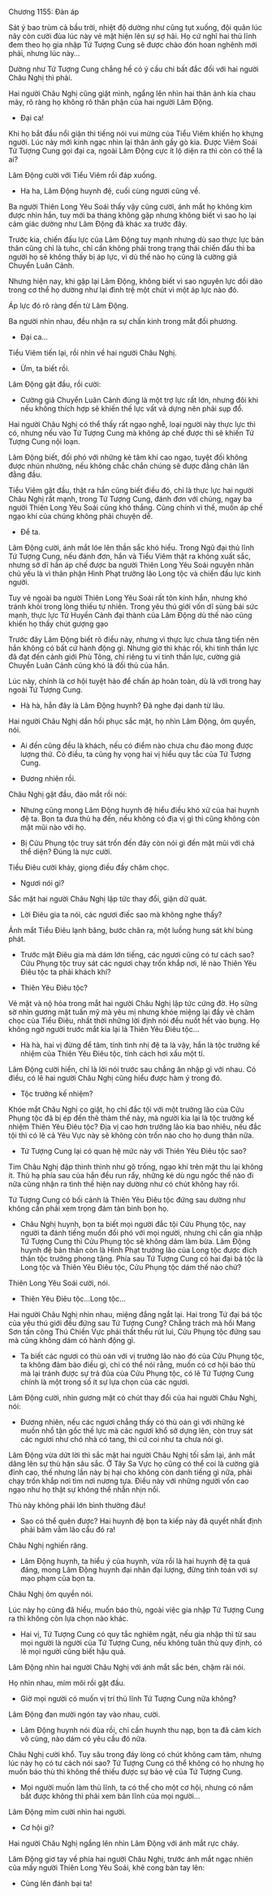 




Chương 1155: Đàn áp


Sát ý bao trùm cả bầu trời, nhiệt độ dường như cũng tụt xuống, đội quân lúc nãy còn cười đùa lúc này vẻ mặt hiện lên sự sợ hãi. Họ cứ nghĩ hai thủ lĩnh đem theo họ gia nhập Tứ Tượng Cung sẽ được chào đón hoan nghênh mới phải, nhưng lúc này…

Dường như Tứ Tượng Cung chẳng hề có ý cầu chi bất đắc đối với hai người Châu Nghị thì phải.

Hai người Châu Nghị cũng giật mình, ngẩng lên nhìn hai thân ảnh kia chau mày, rõ ràng họ không rõ thân phận của hai người Lâm Động.

- Đại ca!

Khi họ bắt đầu nổi giận thì tiếng nói vui mừng của Tiểu Viêm khiến họ khựng người. Lúc này mới kinh ngạc nhìn lại thân ảnh gầy gò kia. Được Viêm Soái Tứ Tượng Cung gọi đại ca, ngoài Lâm Động cực ít lộ diện ra thì còn có thể là ai?

Lâm Động cười với Tiểu Viêm rồi đáp xuống.

- Ha ha, Lâm Động huynh đệ, cuối cùng ngươi cũng về.

Ba người Thiên Long Yêu Soái thấy vậy cũng cười, ánh mắt họ không kìm được nhìn hắn, tuy mới ba tháng không gặp nhưng không biết vì sao họ lại cảm giác dường như Lâm Động đã khác xa trước đây.

Trước kia, chiến đấu lực của Lâm Động tuy mạnh nhưng dù sao thực lực bản thân cũng chỉ là tuhc, chỉ cần không phải trong trạng thái chiến đấu thì ba người họ sẽ không thấy bị áp lực, vì dù thế nào họ cũng là cường giả Chuyển Luân Cảnh.

Nhưng hiện nay, khi gặp lại Lâm Động, không biết vì sao nguyên lực dồi dào trong cơ thể họ dường như lại đình trệ một chút vì một áp lực nào đó.

Áp lực đó rõ ràng đến từ Lâm Động.

Ba người nhìn nhau, đều nhận ra sự chấn kinh trong mắt đối phương.

- Đại ca…

Tiểu Viêm tiến lại, rồi nhìn về hai người Châu Nghị.

- Ừm, ta biết rồi.

Lâm Động gật đầu, rồi cười:

- Cường giả Chuyển Luân Cảnh đúng là một trợ lực rất lớn, nhưng đôi khi nếu không thích hợp sẽ khiến thế lực vất vả dựng nên phải sụp đổ.

Hai người Châu Nghị có thể thấy rất ngạo nghễ, loại người này thực lực thì có, nhưng nếu vào Tứ Tượng Cung mà không áp chế được thì sẽ khiến Tứ Tượng Cung nội loạn.

Lâm Động biết, đối phó với những kẻ tâm khí cao ngạo, tuyệt đối không được nhún nhường, nếu không chắc chắn chúng sẽ được đằng chân lân đằng đầu.

Tiểu Viêm gật đầu, thật ra hắn cũng biết điều đó, chỉ là thực lực hai người Châu Nghị rất mạnh, trong Tứ Tượng Cung, đánh đơn với chúng, ngay ba người Thiên Long Yêu Soái cũng khó thắng. Cũng chính vì thế, muốn áp chế ngạo khí của chúng không phải chuyện dễ.

- Để ta.

Lâm Động cười, ánh mắt lóe lên thần sắc khó hiểu. Trong Ngũ đại thủ lĩnh Tứ Tượng Cung, nếu đánh đơn, hắn và Tiểu Viêm thật ra không xuất sắc, nhưng sở dĩ hắn áp chế được ba người Thiên Long Yêu Soái nguyên nhân chủ yếu là vì thân phận Hình Phạt trưởng lão Long tộc và chiến đấu lực kinh người.

Tuy vẻ ngoài ba người Thiên Long Yêu Soái rất tôn kính hắn, nhưng khó tránh khỏi trong lòng thiếu tự nhiên. Trong yêu thú giới vốn dĩ sùng bái sức mạnh, thực lực Tử Huyền Cảnh đại thành của Lâm Động dù thế nào cũng khiến họ thấy chút gượng gạo

Trước đây Lâm Động biết rõ điều này, nhưng vì thực lực chưa tăng tiến nên hắn không có bất cứ hành động gì. Nhưng giờ thì khác rồi, khi tinh thần lực đã đạt đến cảnh giới Phù Tông, chỉ riêng tu vi tinh thần lực, cường giả Chuyển Luân Cảnh cũng khó là đối thủ của hắn.

Lúc này, chính là cơ hội tuyệt hảo để chấn áp hoàn toàn, dù là với trong hay ngoài Tứ Tượng Cung.

- Hà hà, hẳn đây là Lâm Động huynh? Đã nghe đại danh từ lâu.

Hai người Châu Nghị dần hồi phục sắc mặt, họ nhìn Lâm Động, ôm quyền, nói.

- Ai đến cũng đều là khách, nếu có điểm nào chưa chu đáo mong được lượng thứ. Có điều, ta cũng hy vọng hai vị hiểu quy tắc của Tứ Tượng Cung.

- Đương nhiên rồi.

Châu Nghị gật đầu, đảo mắt rồi nói:

- Nhưng cũng mong Lâm Động huynh đệ hiểu điều khó xử của hai huynh đệ ta. Bọn ta đưa thủ hạ đến, nếu không có địa vị gì thì cũng không còn mặt mũi nào với họ.

- Bị Cửu Phụng tộc truy sát trốn đến đây còn nói gì đến mặt mũi với chả thể diện? Đúng là nực cười.

Tiểu Điêu cười khảy, giọng điều đầy châm chọc.

- Ngươi nói gì?

Sắc mặt hai người Châu Nghị lập tức thay đổi, giận dữ quát.

- Lời Điêu gia ta nói, các ngươi điếc sao mà không nghe thấy?

Ánh mắt Tiểu Điêu lạnh băng, bước chân ra, một luồng hung sát khí bùng phát.

- Trước mặt Điêu gia mà dám lớn tiếng, các ngươi cũng có tư cách sao? Cửu Phụng tộc truy sát các ngươi chạy trốn khắp nơi, lẽ nào Thiên Yêu Điêu tộc ta phải khách khí?

- Thiên Yêu Điêu tộc?

Vẻ mặt và nộ hỏa trong mắt hai người Châu Nghị lập tức cứng đờ. Họ sững sờ nhìn gương mặt tuấn mỹ mà yêu mị nhưng khóe miệng lại đầy vẻ châm chọc của Tiểu Điêu, nhất thời những lời định nói đều nuốt hết vào bụng. Họ không ngờ người trước mắt kia lại là Thiên Yêu Điêu tộc…

- Hà hà, hai vị đừng để tâm, tính tình nhị đệ ta là vậy, hắn là tộc trưởng kế nhiệm của Thiên Yêu Điêu tộc, tính cách hơi xấu một tí.

Lâm Động cười hiền, chỉ là lời nói trước sau chẳng ăn nhập gì với nhau. Có điều, có lẽ hai người Châu Nghị cũng hiểu được hàm ý trong đó.

- Tộc trưởng kế nhiệm?

Khóe mắt Châu Nghị co giật, họ chỉ đắc tội với một trưởng lão của Cửu Phụng tộc đã bị ép đến thê thảm thế này, mà người kia lại là tộc trưởng kế nhiệm Thiên Yêu Điêu tộc? Địa vị cao hơn trưởng lão kia bao nhiêu, nếu đắc tội thì có lẽ cả Yêu Vực này sẽ không còn trốn nào cho họ dung thân nữa.

- Tứ Tượng Cung lại có quan hệ mức này với Thiên Yêu Điêu tộc sao?

Tim Châu Nghị đập thình thình như gõ trống, ngạo khí trên mặt thu lại không ít. Thủ hạ phía sau của hắn đều run rẩy, những kẻ dù ngu ngốc thế nào đi nữa cũng nhận ra tình thế hiện nay dường như có chút không hay rồi.

Tứ Tượng Cung có bối cảnh là Thiên Yêu Điêu tộc đứng sau dường như không cần phải xem trọng đám tàn binh bọn họ.

- Châu Nghị huynh, bọn ta biết mọi người đắc tội Cửu Phụng tộc, nay người ta đánh tiếng muốn đối phó với mọi người, nhưng chỉ cần gia nhập Tứ Tượng Cung thì Cửu Phụng tộc sẽ không dám làm bừa. Lâm Động huynh đệ bản thân còn là Hình Phạt trưởng lão của Long tộc được đích thân tộc trưởng phong tặng. Phía sau Tứ Tượng Cung có hai đại bá tộc là Long tộc và Thiên Yêu Điêu tộc, Cửu Phụng tộc dám thế nào chứ?

Thiên Long Yêu Soái cười, nói.

- Thiên Yêu Điêu tộc…Long tộc…

Hai người Châu Nghị nhìn nhau, miệng đắng ngắt lại. Hai trong Tứ đại bá tộc của yêu thú giới đều đứng sau Tứ Tượng Cung? Chẳng trách mà hồi Mang Sơn tấn công Thú Chiến Vực phải thất thểu rút lui, Cửu Phụng tộc đứng sau mà cũng không dám có hành động gì.

- Ta biết các ngươi có thù oán với vị trưởng lão nào đó của Cửu Phụng tộc, ta không đảm bảo điều gì, chỉ có thể nói rằng, muốn có cơ hội báo thù mà lại tránh được sự trả đũa của Cửu Phụng tộc, có lẽ Tứ Tượng Cung chính là một trong số ít sự lựa chọn của các ngươi.

Lâm Động cười, nhìn gương mặt có chút thay đổi của hai người Châu Nghị, nói:

- Đương nhiên, nếu các ngươi chẳng thấy có thù oán gì với những kẻ muốn nhổ tận gốc thế lực mà các ngươi khổ sở dựng lên, còn truy sát các ngươi như chó nhà có tang, thì cứ coi như ta chưa nói gì.

Lâm Động vừa dứt lời thì sắc mặt hai người Châu Nghị tối sầm lại, ánh mắt dâng lên sự thù hận sâu sắc. Ở Tây Sa Vực họ cũng có thể coi là cường giả đỉnh cao, thế nhưng lần này bị hại cho không còn danh tiếng gì nữa, phải chạy trốn khắp nơi tìm nơi nương tựa. Điều này với những người vốn cao ngạo như họ thật sự không thể nhẫn nhịn nổi.

Thù này không phải lớn bình thường đâu!

- Sao có thể quên được? Hai huynh đệ bọn ta kiếp này đã quyết nhất định phải băm vằm lão cẩu đó ra!

Châu Nghị nghiến răng.

- Lâm Động huynh, ta hiểu ý của huynh, vừa rồi là hai huynh đệ ta quá đáng, mong Lâm Động huynh đại nhân đại lượng, đừng tính toán với sự mạo phạm của bọn ta.

Châu Nghị ôm quyền nói.

Lúc này họ cũng đã hiểu, muốn báo thù, ngoài việc gia nhập Tứ Tượng Cung ra thì không còn lựa chọn nào khác.

- Hai vị, Tứ Tượng Cung có quy tắc nghiêm ngặt, nếu gia nhập thì từ sau mọi người là người của Tứ Tượng Cung, nếu không tuân thủ quy định, có lẽ mọi người cũng biết hậu quả.

Lâm Động nhìn hai người Châu Nghị với ánh mắt sắc bén, chậm rãi nói.

Họ nhìn nhau, mím môi rồi gật đầu.

- Giờ mọi người có muốn vị trí thủ lĩnh Tứ Tượng Cung nữa không?

Lâm Động đan mười ngón tay vào nhau, cười.

- Lâm Động huynh nói đùa rồi, chỉ cần huynh thu nạp, bọn ta đã cảm kích vô cùng, nào dám có yêu cầu đó nữa.

Châu Nghị cười khổ. Tuy sâu trong đáy lòng có chút không cam tâm, nhưng lúc này họ có tư cách nói sao? Tứ Tượng Cung có thể không có họ nhưng họ muốn báo thù thì không thể thiếu được sự bảo vệ của Tứ Tượng Cung.

- Mọi người muốn làm thủ lĩnh, ta có thể cho một cơ hội, nhưng có nắm bắt được không thì phải xem bản lĩnh của mọi người…

Lâm Động mỉm cười nhìn hai người.

- Cơ hội gì?

Hai người Châu Nghị ngẩng lên nhìn Lâm Động với ánh mắt rực cháy.

Lâm Động giơ tay về phía hai người Châu Nghị, trước ánh mắt ngạc nhiên của mấy người Thiên Long Yêu Soái, khẽ cong bàn tay lên:

- Cùng lên đánh bại ta!




